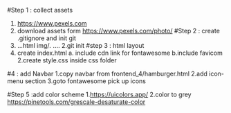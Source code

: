 #Step 1 : collect assets
1. https://www.pexels.com
2. download assets form https://www.pexels.com/photo/
#Step 2 : create .gitignore and init git
 1.   ...html
       img/*.*
      ....
 2.git init
#step 3 : html layout
1. create index.html
   a. include cdn link for fontawesome
   b.include favicom
2.create style.css inside css folder

#4 : add Navbar
  1.copy navbar from frontend_4/hamburger.html
  2.add icon-menu section
  3.goto fontawesome pick up icons

#Step 5 :add color scheme
  1.https://uicolors.app/ 
  2.color to grey https://pinetools.com/grescale-desaturate-color